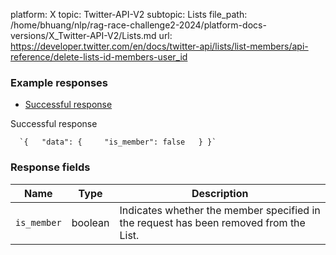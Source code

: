 platform: X
topic: Twitter-API-V2
subtopic: Lists
file_path: /home/bhuang/nlp/rag-race-challenge2-2024/platform-docs-versions/X_Twitter-API-V2/Lists.md
url: https://developer.twitter.com/en/docs/twitter-api/lists/list-members/api-reference/delete-lists-id-members-user_id

### Example responses

* [Successful response](#tab0)

Successful response

      `{   "data": {     "is_member": false   } }`
    

### Response fields

| Name | Type | Description |
| --- | --- | --- |
| `is_member` | boolean | Indicates whether the member specified in the request has been removed from the List. |